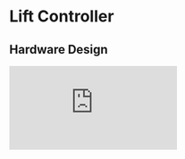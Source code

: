 # Lift Controller

## Hardware Design

![Design](https://github.com/AamirKhaan/LiftController/blob/master/design/Lift%20Controller%20V1.1.pdf)

